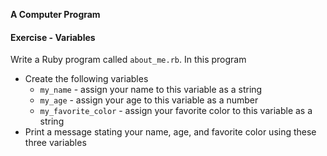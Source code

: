 **A Computer Program**



#### Exercise - Variables

Write a Ruby program called `about_me.rb`. In this program

* Create the following variables
  * `my_name` - assign your name to this variable as a string
  * `my_age` - assign your age to this variable as a number
  * `my_favorite_color` - assign your favorite color to this variable as a string
* Print a message stating your name, age, and favorite color using these three variables
